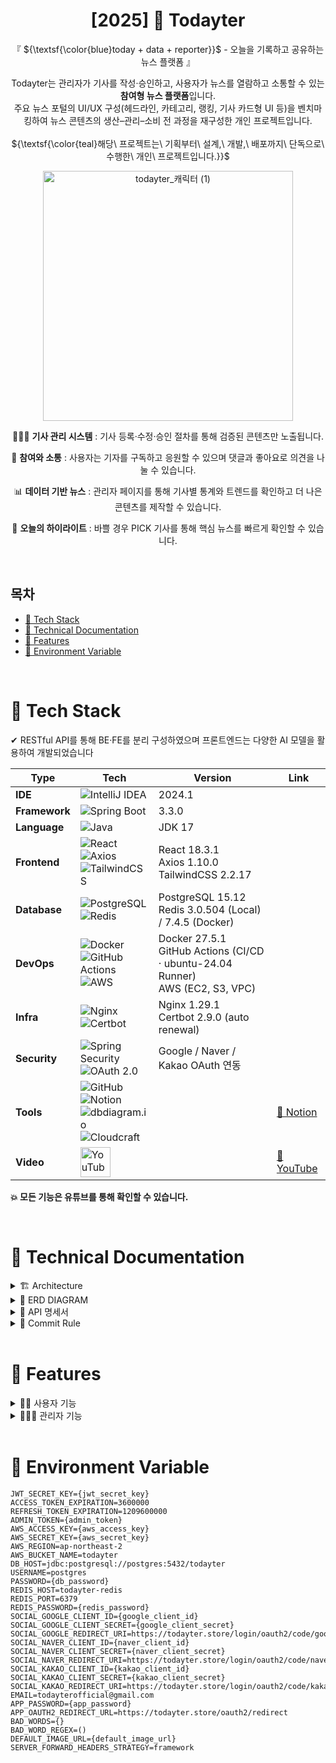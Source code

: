 <div align="center">

# [2025] 📰 Todayter  
『 ${\textsf{\color{blue}today + data + reporter}}$ - 오늘을 기록하고 공유하는 뉴스 플랫폼 』


Todayter는 관리자가 기사를 작성·승인하고, 사용자가 뉴스를 열람하고 소통할 수 있는 **참여형 뉴스 플랫폼**입니다. <br>
주요 뉴스 포털의 UI/UX 구성(헤드라인, 카테고리, 랭킹, 기사 카드형 UI 등)을 벤치마킹하여 뉴스 콘텐츠의 생산–관리–소비 전 과정을 재구성한 개인 프로젝트입니다.
<br><br>
${\textsf{\color{teal}해당\ 프로젝트는\ 기획부터\ 설계,\ 개발,\ 배포까지\ 단독으로\ 수행한\ 개인\ 프로젝트입니다.}}$

<img width="400" height="400" alt="todayter_캐릭터 (1)" src="https://github.com/user-attachments/assets/bebee899-beb6-4fe3-86ce-0fdfe2d5bd47" />


👩🏻‍💻 **기사 관리 시스템** : 기사 등록·수정·승인 절차를 통해 검증된 콘텐츠만 노출됩니다.
<br>

💬 **참여와 소통** : 사용자는 기자를 구독하고 응원할 수 있으며 댓글과 좋아요로 의견을 나눌 수 있습니다.
<br>

📊 **데이터 기반 뉴스** : 관리자 페이지를 통해 기사별 통계와 트렌드를 확인하고 더 나은 콘텐츠를 제작할 수 있습니다.
<br>

📌 **오늘의 하이라이트** : 바쁠 경우 PICK 기사를 통해 핵심 뉴스를 빠르게 확인할 수 있습니다.

</div>
<br>

## 목차
- [🎨 Tech Stack](#tech-stack)
- [📑 Technical Documentation](#tech)
- [🛫 Features](#features)
- [🌌 Environment Variable](#ghksrud)

<br>

<div id="tech-stack">

# 🎨 Tech Stack

✔ RESTful API를 통해 BE·FE를 분리 구성하였으며 프론트엔드는 다양한 AI 모델을 활용하여 개발되었습니다

| Type | Tech | Version | Link |
|------|------|----------|------|
| **IDE** | ![IntelliJ IDEA](https://img.shields.io/badge/IntelliJ%20IDEA-%23000000.svg?style=for-the-badge&logo=intellijidea&logoColor=white) | 2024.1 | |
| **Framework** | ![Spring Boot](https://img.shields.io/badge/Spring%20Boot-%236DB33F.svg?style=for-the-badge&logo=springboot&logoColor=white) | 3.3.0 | |
| **Language** | ![Java](https://img.shields.io/badge/Java-%23ED8B00.svg?style=for-the-badge&logo=openjdk&logoColor=white) | JDK 17 | |
| **Frontend** | ![React](https://img.shields.io/badge/React-%2361DAFB.svg?style=for-the-badge&logo=react&logoColor=white) <br> ![Axios](https://img.shields.io/badge/Axios-%235A29E4.svg?style=for-the-badge&logo=axios&logoColor=white) <br> ![TailwindCSS](https://img.shields.io/badge/TailwindCSS-%2306B6D4.svg?style=for-the-badge&logo=tailwindcss&logoColor=white) | React 18.3.1 <br> Axios 1.10.0 <br> TailwindCSS 2.2.17 | |
| **Database** | ![PostgreSQL](https://img.shields.io/badge/PostgreSQL-%234169E1.svg?style=for-the-badge&logo=postgresql&logoColor=white) <br> ![Redis](https://img.shields.io/badge/Redis-%23DC382D.svg?style=for-the-badge&logo=redis&logoColor=white) | PostgreSQL 15.12 <br> Redis 3.0.504 (Local) / 7.4.5 (Docker) | |
| **DevOps** | ![Docker](https://img.shields.io/badge/Docker-%230db7ed.svg?style=for-the-badge&logo=docker&logoColor=white) <br> ![GitHub Actions](https://img.shields.io/badge/GitHub%20Actions-%232088FF.svg?style=for-the-badge&logo=githubactions&logoColor=white) <br> ![AWS](https://img.shields.io/badge/AWS-%23FF9900.svg?style=for-the-badge&logo=amazonaws&logoColor=white) | Docker 27.5.1 <br> GitHub Actions (CI/CD · ubuntu-24.04 Runner) <br> AWS (EC2, S3, VPC) | |
| **Infra** | ![Nginx](https://img.shields.io/badge/Nginx-%23009639.svg?style=for-the-badge&logo=nginx&logoColor=white) <br> ![Certbot](https://img.shields.io/badge/Certbot-%23FFFFFF.svg?style=for-the-badge&logo=letsencrypt&logoColor=%23FDB813) | Nginx 1.29.1 <br> Certbot 2.9.0 (auto renewal) | |
| **Security** | ![Spring Security](https://img.shields.io/badge/Spring%20Security-%236DB33F.svg?style=for-the-badge&logo=springsecurity&logoColor=white) <br> ![OAuth 2.0](https://img.shields.io/badge/OAuth%202.0-%234E9A06.svg?style=for-the-badge&logo=openid&logoColor=white) | Google / Naver / Kakao OAuth 연동 | |
| **Tools** | ![GitHub](https://img.shields.io/badge/GitHub-%23121011.svg?style=for-the-badge&logo=github&logoColor=white) <br> ![Notion](https://img.shields.io/badge/Notion-%23000000.svg?style=for-the-badge&logo=notion&logoColor=white) <br> ![dbdiagram.io](https://img.shields.io/badge/dbdiagram.io-%23007ACC.svg?style=for-the-badge&logo=diagramsdotnet&logoColor=white) <br> ![Cloudcraft](https://img.shields.io/badge/Cloudcraft-%2300AEEF.svg?style=for-the-badge&logo=cloudsmith&logoColor=white) |  | [🔗 Notion](https://www.notion.so/todayter-1ee84a288599805e8d07ef510d8f3646) |
| **Video** | <img align="left" alt="YouTube" width="48px" src="https://img.icons8.com/color/48/000000/youtube-play.png" /> | | [🔗 YouTube](https://youtu.be/Yu4CT89j82c) |

**💥 모든 기능은 유튜브를 통해 확인할 수 있습니다.**


<br>

<div id="tech">


# 📑 Technical Documentation

<details>
<summary>🏗 Architecture</summary>
<div markdown="1">
  
## 🏗

<img width="1931" height="1201" alt="Web App Reference Architecture (1)" src="https://github.com/user-attachments/assets/f58f09a9-f398-4712-9eaf-058c797d58f3" />


</div>
</details>

</div>
</details>

<details>
<summary>🧬 ERD DIAGRAM</summary>
<div markdown="1">
  

<img width="1542" height="1163" alt="erd" src="https://github.com/user-attachments/assets/30c457d8-32e6-4810-9375-0c4f53783d17" />


</div>
</details>


<details>
<summary> 🔨 API 명세서</summary>

[🔗 API 명세서 보기 (Notion)](https://www.notion.so/API-27e84a2885998038a925d55852ce99e7)

</div>
</details>



</div>
</details>


<details>
<summary>🌠 Commit Rule</summary>
<div markdown="1">
  
## 🌠 Commit Rule
- **[#이슈번호] '작업 타입' : '작업 내용'**
> ex)  
> [#36] ✨ feat : 회원가입 기능 추가
> - 구체적인 내용1
> - 구체적인 내용2
> - 구체적인 내용3
> - 구체적인 내용이 있을 경우을 아래에 작성
> - 여러 줄의 메시지를 작성할 땐 "-"로 구분

<br>

| 작업 타입 | 작업내용 |
| --- | --- |
| ✨ feat | 새로운 기능을 추가 |
| 🎉 add | 없던 파일을 생성함, 초기 세팅 |
| 🐛 bugfix | 버그 수정 |
| ♻️ refactor | 코드 리팩토링 |
| 🩹 fix | 코드 수정 |
| 🚚 move | 파일 옮김/정리 |
| 🔥 del | 기능/파일을 삭제 |
| 🍻 test | 테스트 코드를 작성 |
| 🎨 readme | readme 수정 |
| 🙈 gitfix | gitignore 수정 |
| 🔨script | package.json 변경(npm 설치 등) |


</div>
</details>

<br>

<div id="features">
  
# 🛫 Features

<details>
<summary> 👧🏻 사용자 기능 </summary>

- **회원가입 및 인증**
  - 이메일 인증 기반 회원가입
  - 일반 사용자 / 관리자 역할 구분
  - 카카오, 구글, 네이버 소셜 로그인
- **로그인 및 계정 관리**
  - 일반 로그인 및 자동 로그인 유지
  - 로그아웃 및 세션 만료 처리
  - 닉네임 / 비밀번호 / 프로필 이미지 수정
  - 비밀번호 변경은 30일 내 최대 3회 제한
  - 구독한 기자 목록 확인 및 관리
  - 회원 탈퇴
- **기사 열람 및 탐색**
  - 실시간 Top 5 랭킹 기사
  - PICK 기사 / 최신 기사 / 많이 본 기사 / 인기 기사
  - 지역별(익산·전주·군산) 및 분야별(정치·문화·교육 등) 기사 조회
  - 키워드 기반 기사 검색 및 인기 검색어 확인
- **소통 및 반응**
  - 기사 좋아요 / 좋아요 취소
  - 댓글 및 대댓글 작성, 수정, 삭제
  - 댓글 / 대댓글 좋아요 및 취소
- **기자와의 상호작용**
  - 기자 구독 및 응원 기능
  - 구독 시 성별 / 연령 입력 → 기자 통계 반영

</details>

<details>
<summary>👩🏻‍🔧 관리자 기능 </summary>

- **대시보드**
  - 전체 회원, 댓글, 기사(승인/미승인) 통계 시각화
  - 실시간 기사 승인 상태 및 신규 활동 모니터링
- **회원 관리**
  - 전체 회원 조회 및 검색
  - 일반 회원을 관리자 계정으로 승격
- **기사 관리**
  - 기사 등록: 1차 분류(지역/분야) → 2차 분류 → 제목/부제/본문(텍스트·이미지)
  - 기사 승인 / 미승인 설정 및 수정 / 삭제
  - PICK 기사 지정
  - 기사 검색 및 정렬 기능
- **댓글 관리**
  - 전체 댓글 조회 및 삭제
  - 비속어 자동 필터링 시스템 적용
- **기자 프로필 관리**
  - 프로필 이미지 등록 / 수정
  - 월별 기사 작성 통계 조회
  - 구독자 통계(연령 / 성별 비율) 분석

</details>

<div id="features">


<br>

<div id="ghksrud">
  
# 🌌 Environment Variable
```env
JWT_SECRET_KEY={jwt_secret_key}
ACCESS_TOKEN_EXPIRATION=3600000
REFRESH_TOKEN_EXPIRATION=1209600000
ADMIN_TOKEN={admin_token}
AWS_ACCESS_KEY={aws_access_key}
AWS_SECRET_KEY={aws_secret_key}
AWS_REGION=ap-northeast-2
AWS_BUCKET_NAME=todayter
DB_HOST=jdbc:postgresql://postgres:5432/todayter
USERNAME=postgres
PASSWORD={db_password}
REDIS_HOST=todayter-redis
REDIS_PORT=6379
REDIS_PASSWORD={redis_password}
SOCIAL_GOOGLE_CLIENT_ID={google_client_id}
SOCIAL_GOOGLE_CLIENT_SECRET={google_client_secret}
SOCIAL_GOOGLE_REDIRECT_URI=https://todayter.store/login/oauth2/code/google
SOCIAL_NAVER_CLIENT_ID={naver_client_id}
SOCIAL_NAVER_CLIENT_SECRET={naver_client_secret}
SOCIAL_NAVER_REDIRECT_URI=https://todayter.store/login/oauth2/code/naver
SOCIAL_KAKAO_CLIENT_ID={kakao_client_id}
SOCIAL_KAKAO_CLIENT_SECRET={kakao_client_secret}
SOCIAL_KAKAO_REDIRECT_URI=https://todayter.store/login/oauth2/code/kakao
EMAIL=todayterofficial@gmail.com
APP_PASSWORD={app_password}
APP_OAUTH2_REDIRECT_URL=https://todayter.store/oauth2/redirect
BAD_WORDS={}
BAD_WORD_REGEX=()
DEFAULT_IMAGE_URL={default_image_url}
SERVER_FORWARD_HEADERS_STRATEGY=framework
```
